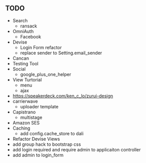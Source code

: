 ## TODO 

* Search
  - ransack
* OmniAuth
  - Facebook
* Devise
  - Login Form refactor
  - replace sender to Setting.email_sender
* Cancan
* Testing Tool
* Social
  - google_plus_one_helper
* View Turtorial
  - menu
  - ajax
* <https://speakerdeck.com/ken_c_lo/zurui-design> 
* carrierwave
  - uploader template
* Capistrano
  - multistage
* Amazon SES
* Caching
  - add config.cache_store to dali
* Refactor Devise Views
* add group hack to bootstrap css
* add login required and require admin to applicaiton controller
* add admin to login_form